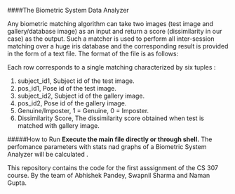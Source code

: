 ####The Biometric System Data Analyzer

Any biometric matching algorithm can take two images (test image and gallery/database image) as
an input and return a score (dissimilarity in our case) as the output. Such a matcher is used to
perform all inter-session matching over a huge iris database and the corresponding result is
provided in the form of a text file. The format of the file is as follows:

Each row corresponds to a single matching characterized by six tuples :

1. subject_id1, Subject id of the test image.
2. pos_id1, Pose id of the test image.
3. subject_id2, Subject id of the gallery image.
4. pos_id2, Pose id of the gallery image.
5. Genuine/Imposter, 1 = Genuine, 0 = Imposter.
6. Dissimilarity Score, The dissimilarity score obtained when test is matched with gallery image.

#####How to Run
**Execute the main file directly or through shell.**
The perfomance parameters with stats nad graphs of a Biometric System Analyzer will be calculated .

This repository contains the code for the first asssignment of the CS 307 course. By the team of Abhishek Pandey, Swapnil Sharma and Naman Gupta.
